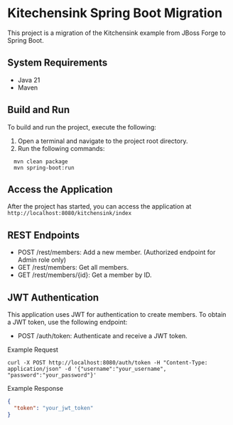 # Kitechensink Spring Boot Migration

This project is a migration of the Kitchensink example from JBoss Forge to Spring Boot.

## System Requirements
* Java 21
* Maven

## Build and Run
To build and run the project, execute the following:

1. Open a terminal and navigate to the project root directory.
2. Run the following commands:

```shell script
  mvn clean package
  mvn spring-boot:run
```

## Access the Application
After the project has started, you can access the application at `http://localhost:8080/kitchensink/index`

## REST Endpoints
* POST /rest/members: Add a new member. (Authorized endpoint for Admin role only)
* GET /rest/members: Get all members.
* GET /rest/members/{id}: Get a member by ID.

## JWT Authentication

This application uses JWT for authentication to create members. To obtain a JWT token, use the following endpoint:
* POST /auth/token: Authenticate and receive a JWT token.

Example Request

```curl -X POST http://localhost:8080/auth/token -H "Content-Type: application/json" -d '{"username":"your_username", "password":"your_password"}'```

Example Response

```json
{
  "token": "your_jwt_token"
}
```